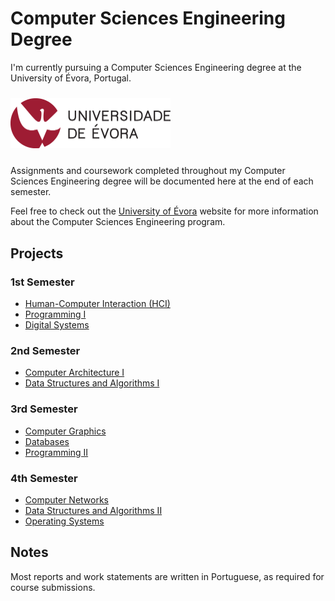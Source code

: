 # Computer Sciences Engineering Degree

I'm currently pursuing a Computer Sciences Engineering degree at the University of Évora, Portugal.

<div style="padding-top: 10px; padding-bottom: 10px;">
    <img src="./assets/UEvora_Logo.png" alt="University of Évora Logo" width="256">
</div>

Assignments and coursework completed throughout my Computer Sciences Engineering degree will be documented here at the end of each semester.

Feel free to check out the [University of Évora](https://www.uevora.pt/) website for more information about the Computer Sciences Engineering program.

## Projects

### 1st Semester

- [Human-Computer Interaction (HCI)](./Human-Computer_Interaction/)
- [Programming I](./Programming-I/)
- [Digital Systems](./Digital-Systems/)

### 2nd Semester

- [Computer Architecture I](./Computer-Architecture-I/)
- [Data Structures and Algorithms I](./Data-Structures-and-Algorithms-I/)

### 3rd Semester

- [Computer Graphics](./Computer-Graphics/)
- [Databases](./Databases/)
- [Programming II](./Programming-II/)

### 4th Semester

- [Computer Networks](./Computer-Networks/)
- [Data Structures and Algorithms II](./Data-Structures-and-Algorithms-II/)
- [Operating Systems](./Operating-Systems/)

## Notes

Most reports and work statements are written in Portuguese, as required for course submissions.
